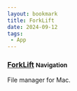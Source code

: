 ```yaml
---
layout: bookmark
title: ForkLift
date: 2024-09-12
tags: 
 - App
---
```


### [ForkLift](https://binarynights.com/) <small class="superscript">Navigation</small>

File manager for Mac.